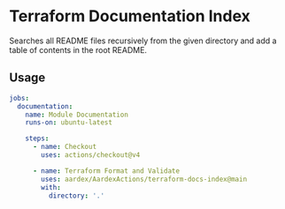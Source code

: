 # Terraform Documentation Index

Searches all README files recursively from the given directory and add a table of contents in the root README.

## Usage

```yaml
jobs:
  documentation:
    name: Module Documentation
    runs-on: ubuntu-latest

    steps:
      - name: Checkout
        uses: actions/checkout@v4

      - name: Terraform Format and Validate
        uses: aardex/AardexActions/terraform-docs-index@main
        with:
          directory: '.'
```
